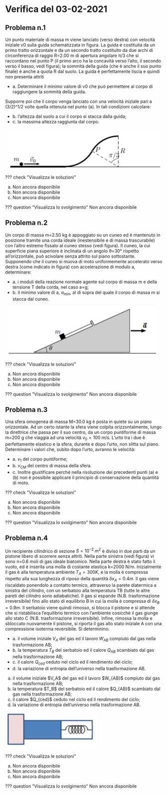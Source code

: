 # Verifica del 03-02-2021

## Problema n.1
Un punto materiale di massa m viene lanciato (verso destra) con velocità iniziale v0 sulla guida schematizzata in figura. La guida è costituita da un primo tratto orizzontale e da un secondo tratto costituito da due archi di circonferenza di raggio R=2.00 m di apertura angolare π/3 che si raccordano nel punto P (il primo arco ha la concavità verso l’alto, il secondo verso il basso, vedi figura); la sommità della guida (che è anche il suo punto finale) è anche a quota R dal suolo. La guida è perfettamente liscia e quindi non presenta attriti

- a. Determinare il minimo valore di v0 che può permettere al corpo di raggiungere la sommità della guida.

Supporre poi che il corpo venga lanciato con una velocità iniziale pari a (3/2)^1/2 volte quella ottenuta nel punto (a). In tali condizioni calcolare:

- b. l’altezza dal suolo a cui il corpo si stacca dalla guida;
- c. la massima altezza raggiunta dal corpo.

![image](1-03022021.JPG)

??? check "Visualizza le soluzioni"
    <ol type="a">
        <li>Non ancora disponibile</li>
        <li>Non ancora disponibile</li>
        <li>Non ancora disponibile</li>
    </ol>

??? question "Visualizza lo svolgimento"
    Non ancora disponibile

## Problema n.2
Un corpo di massa m=2.50 kg è appoggiato su un cuneo ed è mantenuto in posizione tramite una corda ideale (inestensibile e di massa trascurabile) con l’altro estremo fissato al cuneo stesso (vedi figura). Il cuneo, la cui superficie piana superiore è inclinata di un angolo θ=30° rispetto all’orizzontale, può scivolare senza attrito sul piano sottostante. Supponendo che il cuneo si muova di moto uniformemente accelerato verso destra (come indicato in figura) con accelerazione di modulo a, determinare:

- a. i moduli della reazione normale agente sul corpo di massa m e della tensione T della corda, nel caso a=g;
- b. il minimo valore di a, $a_{min}$, al di sopra del quale il corpo di massa m si stacca dal cuneo.

![image](2-03022021.JPG)
    
??? check "Visualizza le soluzioni"
    <ol type="a">
        <li>Non ancora disponibile</li>
        <li>Non ancora disponibile</li>
        <li>Non ancora disponibile</li>
    </ol>

??? question "Visualizza lo svolgimento"
    Non ancora disponibile

## Problema n.3
Una sfera omogenea di massa M=30.0 kg è posta in quiete su un piano orizzontale. Ad un certo istante la sfera viene colpita orizzontalmente, lungo la direttrice che passa per il suo centro, da un corpo puntiforme di massa m=200 g che viaggia ad una velocità $v_0=100 \; m/s$. L’urto tra i due è perfettamente elastico e la sfera, durante e dopo l’urto, non slitta sul piano. Determinare i valori che, subito dopo l’urto, avranno le velocità:

- a. $v_1$ del corpo puntiforme;
- b. $v_{CM}$ del centro di massa della sfera.
- c. Inoltre giustificare perché nella risoluzione dei precedenti punti (a) e (b) non è possibile applicare il principio di conservazione della quantità di moto.
    
??? check "Visualizza le soluzioni"
    <ol type="a">
        <li>Non ancora disponibile</li>
        <li>Non ancora disponibile</li>
        <li>Non ancora disponibile</li>
    </ol>

??? question "Visualizza lo svolgimento"
    Non ancora disponibile

## Problema n.4
Un recipiente cilindrico di sezione $S=10^{-2} \; m^2$ è diviso in due parti da un pistone libero di scorrere
senza attriti. Nella parte sinistra (vedi figura) vi sono n=0.6 moli di gas ideale biatomico. Nella
parte destra è stato fatto il vuoto, ed è inserita una molla di costante elastica k=2000 N/m.
Inizialmente il gas è alla temperatura ambiente $T_A=300 K$, e la molla è compressa rispetto alla sua
lunghezza di riposo della quantità $\delta x_A =0.4 m$. Il gas viene riscaldato ponendolo a contatto termico,
attraverso la parete diatermica a sinistra del cilindro, con un serbatoio alla temperatura TB (tutte le
altre pareti del cilindro sono adiabatiche). Il gas si espande (N.B. trasformazione irreversibile) fino
allo stato di equilibrio B in cui la molla è compressa di $\delta x_B=0.9 m$. Il serbatoio viene quindi rimosso,
si blocca il pistone e si attende che si ristabilisca l’equilibrio termico con l’ambiente cosicchè il gas
giunge allo stato C (N.B. trasformazione irreversibile). Infine, rimossa la molla e sbloccato
nuovamente il pistone, si riporta il gas allo stato iniziale A con una compressione isoterma
reversibile. Si determinino:

- a. il volume iniziale $V_A$ del gas ed il lavoro $W_{AB}$ compiuto dal gas nella trasformazione AB;
- b. la temperatura $T_B$ del serbatoio ed il calore $Q_{AB}$ scambiato dal gas nella trasformazione AB;
- c. il calore $Q_{ced}$ ceduto nel ciclo ed il rendimento del ciclo;
- d. la variazione di entropia dell’universo nella trasformazione AB.

<ol type="a">
    <li>il volume iniziale $V_A$ del gas ed il lavoro $W_{AB}$ compiuto dal gas nella trasformazione AB;</li>
    <li>la temperatura $T_B$ del serbatoio ed il calore $Q_{AB}$ scambiato dal gas nella trasformazione AB;</li>
    <li>il calore $Q_{ced}$ ceduto nel ciclo ed il rendimento del ciclo;</li>
    <li>la variazione di entropia dell’universo nella trasformazione AB.</li>
</ol>

![image](4-03022021.JPG)

??? check "Visualizza le soluzioni"
    <ol type="a">
        <li>Non ancora disponibile</li>
        <li>Non ancora disponibile</li>
        <li>Non ancora disponibile</li>
    </ol>

??? question "Visualizza lo svolgimento"
    Non ancora disponibile
